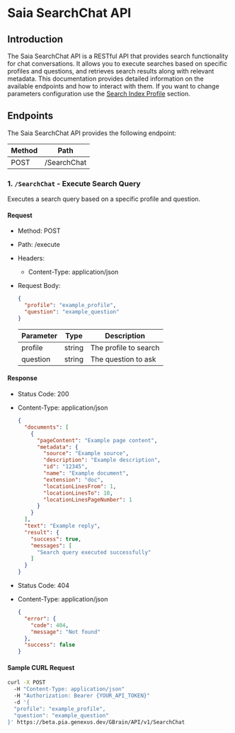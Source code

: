 # Saia SearchChat API

## Introduction

The Saia SearchChat API is a RESTful API that provides search functionality for chat conversations. It allows you to execute searches based on specific profiles and questions, and retrieves search results along with relevant metadata. This documentation provides detailed information on the available endpoints and how to interact with them. If you want to change parameters configuration use the [Search Index Profile](SearchIndexProfile.md) section.

## Endpoints

The Saia SearchChat API provides the following endpoint:

| Method | Path                  |
| ------ | --------------------- |
| POST   | /SearchChat           |

### 1. `/SearchChat` - Execute Search Query

Executes a search query based on a specific profile and question.

#### Request

- Method: POST
- Path: /execute
- Headers:
  - Content-Type: application/json
- Request Body:

  ```json
  {
    "profile": "example_profile",
    "question": "example_question"
  }
  ```

  | Parameter | Type   | Description                     |
  | --------- | ------ | ------------------------------- |
  | profile   | string | The profile to search           |
  | question  | string | The question to ask             |

#### Response

- Status Code: 200
- Content-Type: application/json

  ```json
  {
    "documents": [
      {
        "pageContent": "Example page content",
        "metadata": {
          "source": "Example source",
          "description": "Example description",
          "id": "12345",
          "name": "Example document",
          "extension": "doc",
          "locationLinesFrom": 1,
          "locationLinesTo": 10,
          "locationLinesPageNumber": 1
        }
      }
    ],
    "text": "Example reply",
    "result": {
      "success": true,
      "messages": [
        "Search query executed successfully"
      ]
    }
  }
  ```

- Status Code: 404
- Content-Type: application/json

  ```json
  {
    "error": {
      "code": 404,
      "message": "Not found"
    },
    "success": false
  }
  ```

#### Sample CURL Request

```bash
curl -X POST
  -H "Content-Type: application/json"
  -H "Authorization: Bearer {YOUR_API_TOKEN}"
  -d '{
  "profile": "example_profile",
  "question": "example_question"
}' https://beta.pia.genexus.dev/GBrain/API/v1/SearchChat
```
